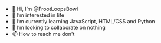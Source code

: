 - 👋 Hi, I’m @FrootLoopsBowl
- 👀 I’m interested in life
- 🌱 I’m currently learning JavaScript, HTML/CSS and Python
- 💞️ I’m looking to collaborate on nothing
- 📫 How to reach me don't
<!-- - 📫 How to reach me <a href="https://discord.com/users/906369729386659890">Discord</a> or <a href="https://discord.gg/RMNdbb8cvx">Discord Server</a> -->

<!---
FrootLoopsBowl/FrootLoopsBowl is a ✨ special ✨ repository because its `README.md` (this file) appears on your GitHub profile.
You can click the Preview link to take a look at your changes.
--->

